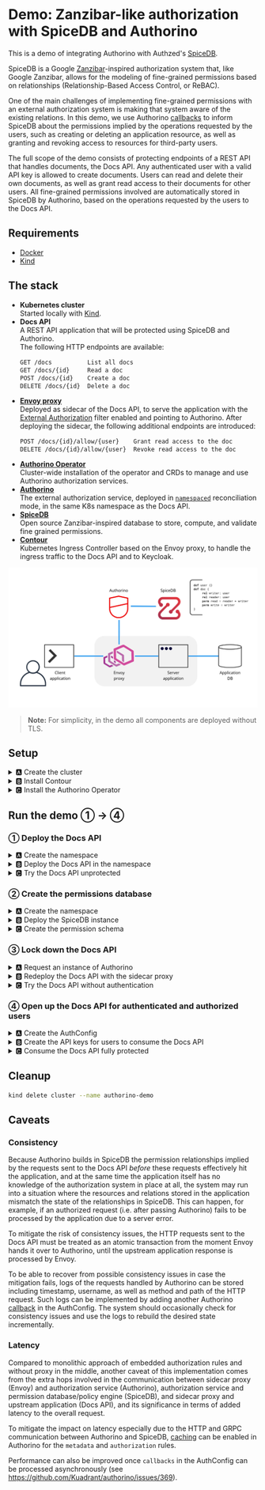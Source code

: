 # Demo: Zanzibar-like authorization with SpiceDB and Authorino

This is a demo of integrating Authorino with Authzed's [SpiceDB](https://authzed.com/spicedb).

SpiceDB is a Google [Zanzibar](https://research.google/pubs/pub48190)-inspired authorization system that, like Google Zanzibar, allows for the modeling of fine-grained permissions based on relationships (Relationship-Based Access Control, or ReBAC).

One of the main challenges of implementing fine-grained permissions with an external authorization system is making that system aware of the existing relations. In this demo, we use Authorino [callbacks](https://github.com/Kuadrant/authorino/blob/main/docs/features.md#callbacks-callbacks) to inform SpiceDB about the permissions implied by the operations requested by the users, such as creating or deleting an application resource, as well as granting and revoking access to resources for third-party users.

The full scope of the demo consists of protecting endpoints of a REST API that handles documents, the Docs API. Any authenticated user with a valid API key is allowed to create documents. Users can read and delete their own documents, as well as grant read access to their documents for other users. All fine-grained permissions involved are automatically stored in SpiceDB by Authorino, based on the operations requested by the users to the Docs API.

## Requirements

- [Docker](https://docker.com)
- [Kind](https://kind.sigs.k8s.io)

## The stack

- **Kubernetes cluster**<br/>
  Started locally with [Kind](https://kind.sigs.k8s.io/).
- **Docs API**<br/>
  A REST API application that will be protected using SpiceDB and Authorino.<br/>
  The following HTTP endpoints are available:
  ```
  GET /docs          List all docs
  GET /docs/{id}     Read a doc
  POST /docs/{id}    Create a doc
  DELETE /docs/{id}  Delete a doc
  ```
- **[Envoy proxy](https://envoyproxy.io)**<br/>
  Deployed as sidecar of the Docs API, to serve the application with the [External Authorization](https://www.envoyproxy.io/docs/envoy/latest/configuration/http/http_filters/ext_authz_filter#config-http-filters-ext-authz) filter enabled and pointing to Authorino. After deploying the sidecar, the following additional endpoints are introduced:
  ```
  POST /docs/{id}/allow/{user}    Grant read access to the doc
  DELETE /docs/{id}/allow/{user}  Revoke read access to the doc
  ```
- **[Authorino Operator](https://github.com/kuadrant/authorino-operator)**<br/>
  Cluster-wide installation of the operator and CRDs to manage and use Authorino authorization services.
- **[Authorino](https://github.com/kuadrant/authorino)**<br/>
  The external authorization service, deployed in [`namespaced`](https://github.com/Kuadrant/authorino/blob/main/docs/architecture.md#cluster-wide-vs-namespaced-instances) reconciliation mode, in the same K8s namespace as the Docs API.
- **[SpiceDB](https://authzed.com/spicedb)**<br/>
  Open source Zanzibar-inspired database to store, compute, and validate fine grained permissions.
- **[Contour](https://projectcontour.io)**<br/>
  Kubernetes Ingress Controller based on the Envoy proxy, to handle the ingress traffic to the Docs API and to Keycloak.

![Architecture](images/architecture.jpg)

> **Note:** For simplicity, in the demo all components are deployed without TLS.

## Setup

<details>
  <summary>🅰 Create the cluster</summary>

  ```sh
  kind create cluster --name authorino-demo --config -<<EOF
  apiVersion: kind.x-k8s.io/v1alpha4
  kind: Cluster
  nodes:
  - role: control-plane
    extraPortMappings:
    - containerPort: 80
      hostPort: 80
      listenAddress: "0.0.0.0"
    - containerPort: 443
      hostPort: 443
      listenAddress: "0.0.0.0"
  EOF
  ```
</details>

<details>
  <summary>🅱 Install Contour</summary>

  ```sh
  kubectl apply -f https://raw.githubusercontent.com/guicassolato/authorino-spicedb/main/contour.yaml
  ```
</details>

<details>
  <summary>🅲 Install the Authorino Operator</summary>

  ```sh
  kubectl apply -f https://raw.githubusercontent.com/Kuadrant/authorino-operator/main/config/deploy/manifests.yaml

  # TODO: Remove after https://github.com/kuadrant/authorino/pull/375 is merged and the Operator is up to date with the latest version of the manifests
  kubectl apply -f https://raw.githubusercontent.com/Kuadrant/authorino/authzed/install/manifests.yaml
  ```

  > **Note:** In OpenShift, the Authorino Operator can alternatively be installed directly from the Red Hat OperatorHub, using [Operator Lifecycle Manager](https://olm.operatorframework.io/).
</details>

## Run the demo ① → ④

### ① Deploy the Docs API

<details>
  <summary>🅰 Create the namespace</summary>

  ```sh
  kubectl create namespace docs-api
  ```
</details>

<details>
  <summary>🅱 Deploy the Docs API in the namespace</summary>

  ```sh
  kubectl -n docs-api apply -f -<<EOF
  apiVersion: apps/v1
  kind: Deployment
  metadata:
    name: docs-api
    labels:
      app: docs-api
  spec:
    selector:
      matchLabels:
        app: docs-api
    template:
      metadata:
        labels:
          app: docs-api
      spec:
        containers:
          - name: docs-api
            image: quay.io/kuadrant/authorino-examples:docs-api
            imagePullPolicy: IfNotPresent
            env:
              - name: PORT
                value: "3000"
            tty: true
            ports:
              - containerPort: 3000
    replicas: 1
  ---
  apiVersion: v1
  kind: Service
  metadata:
    name: docs-api
    labels:
      app: docs-api
  spec:
    selector:
      app: docs-api
    ports:
      - name: http
        port: 3000
        protocol: TCP
  ---
  apiVersion: networking.k8s.io/v1
  kind: Ingress
  metadata:
    name: docs-api
    labels:
      app: docs-api
  spec:
    rules:
      - host: docs-api.127.0.0.1.nip.io
        http:
          paths:
            - backend:
                service:
                  name: docs-api
                  port:
                    number: 3000
              path: /docs
              pathType: Prefix
  EOF
  ```
</details>

<details>
  <summary>🅲 Try the Docs API unprotected</summary>

  ```sh
  curl http://docs-api.127.0.0.1.nip.io/docs -i
  # HTTP/1.1 200 OK
  ```
</details>

### ② Create the permissions database

<details>
  <summary>🅰 Create the namespace</summary>

  ```sh
  kubectl create namespace spicedb
  ```
</details>

<details>
  <summary>🅱 Deploy the SpiceDB instance</summary>

  ```sh
  kubectl -n spicedb apply -f -<<EOF
  apiVersion: apps/v1
  kind: Deployment
  metadata:
    name: spicedb
    labels:
      app: spicedb
  spec:
    selector:
      matchLabels:
        app: spicedb
    template:
      metadata:
        labels:
          app: spicedb
      spec:
        containers:
          - name: spicedb
            image: authzed/spicedb
            args:
              - serve
              - "--grpc-preshared-key"
              - secret
              - "--http-enabled"
            ports:
              - containerPort: 50051
              - containerPort: 8443
    replicas: 1
  ---
  apiVersion: v1
  kind: Service
  metadata:
    name: spicedb
  spec:
    selector:
      app: spicedb
    ports:
      - name: grpc
        port: 50051
        protocol: TCP
      - name: http
        port: 8443
        protocol: TCP
  ---
  apiVersion: networking.k8s.io/v1
  kind: Ingress
  metadata:
    name: spicedb
    labels:
      app: spicedb
  spec:
    rules:
      - host: spicedb.127.0.0.1.nip.io
        http:
          paths:
            - backend:
                service:
                  name: spicedb
                  port:
                    number: 8443
              path: /
              pathType: Prefix
  EOF
  ```
</details>

<details>
  <summary>🅲 Create the permission schema</summary>

  ```sh
  curl -X POST http://spicedb.127.0.0.1.nip.io/v1/schema/write \
       -H 'Authorization: Bearer secret' \
       -H 'Content-Type: application/json' \
       -d @- <<EOF
  {
    "schema": "definition user {}\ndefinition doc {\n\trelation reader: user\n\trelation writer: user\n\n\tpermission read = reader + writer\n\tpermission write = writer\n}"
  }
  EOF
  ```
</details>

### ③ Lock down the Docs API

<details>
  <summary>🅰 Request an instance of Authorino</summary>

  ```sh
  kubectl -n docs-api apply -f -<<EOF
  apiVersion: operator.authorino.kuadrant.io/v1beta1
  kind: Authorino
  metadata:
    name: authorino
  spec:
    listener:
      tls:
        enabled: false
    oidcServer:
      tls:
        enabled: false

    # TODO: Remove after https://github.com/kuadrant/authorino/pull/375 is merged
    image: quay.io/kuadrant/authorino:authzed
  EOF
  ```
</details>

<details>
  <summary>🅱 Redeploy the Docs API with the sidecar proxy</summary>

  ```sh
  kubectl -n docs-api apply -f -<<EOF
  apiVersion: apps/v1
  kind: Deployment
  metadata:
    name: docs-api
    labels:
      app: docs-api
  spec:
    selector:
      matchLabels:
        app: docs-api
    template:
      metadata:
        labels:
          app: docs-api
      spec:
        containers:
          - name: docs-api
            image: quay.io/kuadrant/authorino-examples:docs-api
            imagePullPolicy: IfNotPresent
            env:
              - name: PORT
                value: "3000"
            tty: true
            ports:
              - containerPort: 3000
          - name: envoy
            image: envoyproxy/envoy:v1.19-latest
            imagePullPolicy: IfNotPresent
            command:
              - /usr/local/bin/envoy
            args:
              - --config-path /usr/local/etc/envoy/envoy.yaml
              - --service-cluster front-proxy
              - --log-level info
              - --component-log-level filter:trace,http:debug,router:debug
            ports:
              - containerPort: 8000
            volumeMounts:
              - mountPath: /usr/local/etc/envoy
                name: config
                readOnly: true
        volumes:
          - name: config
            configMap:
              items:
                - key: envoy.yaml
                  path: envoy.yaml
              name: envoy
    replicas: 1
  ---
  apiVersion: v1
  kind: Service
  metadata:
    name: docs-api
    labels:
      app: docs-api
  spec:
    selector:
      app: docs-api
    ports:
      - name: envoy
        port: 8000
        protocol: TCP
  ---
  apiVersion: networking.k8s.io/v1
  kind: Ingress
  metadata:
    name: docs-api
    labels:
      app: docs-api
  spec:
    rules:
      - host: docs-api.127.0.0.1.nip.io
        http:
          paths:
            - backend:
                service:
                  name: docs-api
                  port:
                    number: 8000
              path: /docs
              pathType: Prefix
  ---
  apiVersion: v1
  kind: ConfigMap
  metadata:
    name: envoy
    labels:
      app: envoy
  data:
    envoy.yaml: |
      static_resources:
        clusters:
          - name: docs-api
            connect_timeout: 0.25s
            type: strict_dns
            lb_policy: round_robin
            load_assignment:
              cluster_name: docs-api
              endpoints:
                - lb_endpoints:
                    - endpoint:
                        address:
                          socket_address:
                            address: 127.0.0.1
                            port_value: 3000
          - name: authorino
            connect_timeout: 0.25s
            type: strict_dns
            lb_policy: round_robin
            http2_protocol_options: {}
            load_assignment:
              cluster_name: authorino
              endpoints:
                - lb_endpoints:
                    - endpoint:
                        address:
                          socket_address:
                            address: authorino-authorino-authorization
                            port_value: 50051
        listeners:
          - address:
              socket_address:
                address: 0.0.0.0
                port_value: 8000
            filter_chains:
              - filters:
                  - name: envoy.http_connection_manager
                    typed_config:
                      "@type": type.googleapis.com/envoy.extensions.filters.network.http_connection_manager.v3.HttpConnectionManager
                      stat_prefix: local
                      route_config:
                        name: docs-api
                        virtual_hosts:
                          - name: docs-api
                            domains: ['*']
                            routes:
                              - match:
                                  prefix: /
                                route:
                                  cluster: docs-api
                      http_filters:
                        - name: envoy.filters.http.ext_authz
                          typed_config:
                            "@type": type.googleapis.com/envoy.extensions.filters.http.ext_authz.v3.ExtAuthz
                            transport_api_version: V3
                            failure_mode_allow: false
                            include_peer_certificate: true
                            grpc_service:
                              envoy_grpc:
                                cluster_name: authorino
                              timeout: 1s
                        - name: envoy.filters.http.lua
                          typed_config:
                            "@type": type.googleapis.com/envoy.extensions.filters.http.lua.v3.Lua
                            inline_code: |
                              function envoy_on_request(request_handle)
                                if string.match(request_handle:headers():get(":path"), '^/docs/[^/]+/allow/.+') then
                                  request_handle:respond({[":status"] = "200"}, "")
                                end
                              end
                        - name: envoy.filters.http.router
                          typed_config: {}
                      use_remote_address: true
      admin:
        access_log_path: "/tmp/admin_access.log"
        address:
          socket_address:
            address: 0.0.0.0
            port_value: 8001
  EOF
  ```
</details>

<details>
  <summary>🅲 Try the Docs API without authentication</summary>

  ```sh
  curl http://docs-api.127.0.0.1.nip.io/docs -i
  # HTTP/1.1 404 Not Found
  # x-ext-auth-reason: Service not found
  # server: envoy
  # ...
  ```
</details>

### ④ Open up the Docs API for authenticated and authorized users

<details>
  <summary>🅰 Create the AuthConfig</summary>

  ```sh
  kubectl -n docs-api apply -f -<<EOF
  apiVersion: authorino.kuadrant.io/v1beta1
  kind: AuthConfig
  metadata:
    name: docs-api-protection
  spec:
    hosts:
      - docs-api.127.0.0.1.nip.io

    patterns:
      create:
        - selector: context.request.http.method
          operator: eq
          value: POST
        - selector: context.request.http.path.@extract:{"sep":"/","pos":3}
          operator: neq
          value: allow
      list:
        - selector: context.request.http.method
          operator: eq
          value: GET
        - selector: context.request.http.path.@extract:{"sep":"/","pos":2}
          operator: eq
          value: ""

    # Users authenticated with API keys
    identity:
      - name: api-key-users
        apiKey:
          selector:
            matchLabels:
              app: docs-api
        credentials:
          in: authorization_header
          keySelector: APIKEY

    metadata:
      # List resources → lookup resources the user has read access to
      - name: permission-lookup-read
        when:
          - patternRef: list
        http:
          endpoint: http://spicedb.spicedb.svc.cluster.local:8443/v1/permissions/resources
          method: POST
          contentType: application/json
          body:
            valueFrom:
              authJSON: |
                \{
                  "resourceObjectType":"doc",
                  "permission":"read",
                  "subject":\{
                    "object":\{
                      "objectType":"user",
                      "objectId":"{auth.identity.metadata.annotations.username}"
                    \}
                  \}
                \}
          sharedSecretRef:
            name: spicedb
            key: token

      # Create resource → lookup resources the user has write access to
      - name: permission-lookup-write
        when:
          - patternRef: create
        http:
          endpoint: http://spicedb.spicedb.svc.cluster.local:8443/v1/permissions/subjects
          method: POST
          contentType: application/json
          body:
            valueFrom:
              authJSON: |
                \{
                  "resource": \{
                    "objectType": "doc",
                    "objectId": "{context.request.http.path.@extract:{"sep":"/","pos":2}}"
                  \},
                  "permission": "write",
                  "subjectObjectType": "user"
                \}
          sharedSecretRef:
            name: spicedb
            key: token

    authorization:
      # Read or delete a resource → check in SpiceDB if the user has read or write permission respectively
      - name: read-or-delete-resource
        when:
          - selector: context.request.http.method
            operator: neq
            value: POST
          - selector: context.request.http.path.@extract:{"sep":"/","pos":2}
            operator: neq
            value: ""
          - selector: context.request.http.path.@extract:{"sep":"/","pos":3}
            operator: neq
            value: allow
        authzed:
          endpoint: spicedb.spicedb.svc.cluster.local:50051
          insecure: true
          sharedSecretRef:
            name: spicedb
            key: token
          subject:
            kind:
              value: user
            name:
              valueFrom:
                authJSON: auth.identity.metadata.annotations.username
          resource:
            kind:
              value: doc
            name:
              valueFrom:
                authJSON: context.request.http.path.@extract:{"sep":"/","pos":2}
          permission:
            valueFrom:
              authJSON: context.request.http.method.@replace:{"old":"GET","new":"read"}.@replace:{"old":"DELETE","new":"write"}

      # Create a resource → ensure the writer relationship does not exist in SpiceDB
      - name: create-resource
        when:
          - patternRef: create
        json:
          rules:
            - selector: auth.metadata.permission-lookup-write.result
              operator: eq
              value: ""

      # Grant or revoke access to resource → check in SpiceDB if the user has write permission
      - name: grant-or-revoke-access-to-resource
        when:
          - selector: context.request.http.path.@extract:{"sep":"/","pos":3}
            operator: eq
            value: allow
        authzed:
          endpoint: spicedb.spicedb.svc.cluster.local:50051
          insecure: true
          sharedSecretRef:
            name: spicedb
            key: token
          subject:
            kind:
              value: user
            name:
              valueFrom:
                authJSON: auth.identity.metadata.annotations.username
          resource:
            kind:
              value: doc
            name:
              valueFrom:
                authJSON: context.request.http.path.@extract:{"sep":"/","pos":2}
          permission:
            value: write

    response:
      # Create new resource → inject user info in the request
      - name: x-ext-auth-data
        when:
          - patternRef: create
        json:
          properties:
            - name: author
              valueFrom: { authJSON: auth.identity.metadata.annotations.fullname }
            - name: user_id
              valueFrom: { authJSON: auth.identity.metadata.annotations.username }

      # List resources → filter resource ids the user has access to
      - name: x-filter
        when:
          - patternRef: list
        json:
          properties:
            - name: id
              valueFrom:
                authJSON: auth.metadata.permission-lookup-read.result.resourceObjectId
            - name: ids
              valueFrom:
                authJSON: auth.metadata.permission-lookup-read.#.result.resourceObjectId

    callbacks:
      # Create new resource → create 'writer' relationship in SpiceDB
      - name: create-resource
        when:
          - selector: auth.authorization.create-resource
            operator: neq
            value: ""
        http:
          endpoint: http://spicedb.spicedb.svc.cluster.local:8443/v1/relationships/write
          method: POST
          contentType: application/json
          body:
            valueFrom:
              authJSON: |
                \{
                  "updates":[
                    \{
                      "operation":"OPERATION_CREATE",
                      "relationship":\{
                        "resource":\{
                          "objectType":"doc",
                          "objectId":"{context.request.http.path.@extract:{"sep":"/","pos":2}}"
                        \},
                        "relation":"writer",
                        "subject":\{
                          "object":\{
                            "objectType":"user",
                            "objectId":"{auth.identity.metadata.annotations.username}"
                          \}
                        \}
                      \}
                    \}
                  ]
                \}
          sharedSecretRef:
            name: spicedb
            key: token

      # Delete resource → delete all corresponding relationships in SpiceDB
      - name: delete-resource
        when:
          - selector: auth.authorization.read-or-delete-resource
            operator: neq
            value: ""
          - selector: context.request.http.method
            operator: eq
            value: DELETE
        http:
          endpoint: http://spicedb.spicedb.svc.cluster.local:8443/v1/relationships/delete
          method: POST
          contentType: application/json
          body:
            valueFrom:
              authJSON: |
                \{
                  "relationshipFilter": \{
                    "resourceType": "doc",
                    "optionalResourceId": "{context.request.http.path.@extract:{"sep":"/","pos":2}}"
                  \}
                \}
          sharedSecretRef:
            name: spicedb
            key: token

      # Grant access to resource → create 'reader' relationship in SpiceDB
      - name: grant-access
        when:
          - selector: auth.authorization.grant-or-revoke-access-to-resource
            operator: neq
            value: ""
          - selector: context.request.http.method
            operator: eq
            value: POST
        http:
          endpoint: http://spicedb.spicedb.svc.cluster.local:8443/v1/relationships/write
          method: POST
          contentType: application/json
          body:
            valueFrom:
              authJSON: |
                \{
                  "updates":[
                    \{
                      "operation":"OPERATION_CREATE",
                      "relationship":\{
                        "resource":\{
                          "objectType":"doc",
                          "objectId":"{context.request.http.path.@extract:{"sep":"/","pos":2}}"
                        \},
                        "relation":"reader",
                        "subject":\{
                          "object":\{
                            "objectType":"user",
                            "objectId":"{context.request.http.path.@extract:{"sep":"/","pos":4}}"
                          \}
                        \}
                      \}
                    \}
                  ]
                \}
          sharedSecretRef:
            name: spicedb
            key: token

      # Revoke access to resource → delete 'reader' relationships in SpiceDB
      - name: revoke-access
        when:
          - selector: auth.authorization.grant-or-revoke-access-to-resource
            operator: neq
            value: ""
          - selector: context.request.http.method
            operator: eq
            value: DELETE
        http:
          endpoint: http://spicedb.spicedb.svc.cluster.local:8443/v1/relationships/delete
          method: POST
          contentType: application/json
          body:
            valueFrom:
              authJSON: |
                \{
                  "relationshipFilter": \{
                    "resourceType": "doc",
                    "optionalResourceId": "{context.request.http.path.@extract:{"sep":"/","pos":2}}",
                    "optionalRelation": "reader",
                    "optionalSubjectFilter": \{
                      "subjectType": "user",
                      "optionalSubjectId": "{context.request.http.path.@extract:{"sep":"/","pos":4}}"
                    \}
                  \}
                \}
          sharedSecretRef:
            name: spicedb
            key: token
  ---
  apiVersion: v1
  kind: Secret
  metadata:
    name: spicedb
    labels:
      app: spicedb
  stringData:
    token: secret
  EOF
  ```
</details>

<details>
  <summary>🅱 Create the API keys for users to consume the Docs API</summary>

  ```sh
  kubectl -n docs-api apply -f -<<EOF
  apiVersion: v1
  kind: Secret
  metadata:
    name: api-key-writer
    labels:
      authorino.kuadrant.io/managed-by: authorino
      app: docs-api
    annotations:
      username: emilia
      fullname: 👩🏾 Emilia Jones
  stringData:
    api_key: IAMEMILIA
  ---
  apiVersion: v1
  kind: Secret
  metadata:
    name: api-key-reader
    labels:
      authorino.kuadrant.io/managed-by: authorino
      app: docs-api
    annotations:
      username: beatrice
      fullname: 🧑🏻‍🦰 Beatrice Smith
  stringData:
    api_key: IAMBEATRICE
  EOF
  ```
</details>

<details>
  <summary>🅲 Consume the Docs API fully protected</summary>

  <br/>

  As 👩🏾 Emilia, **create** a doc:

  <details>
    <summary><sub>What should happen?</sub></summary>

  ![Create a doc](images/create-doc.jpg)
  </details>

  ```sh
  curl -H 'Authorization: APIKEY IAMEMILIA' \
     -X POST \
     -H 'Content-Type: application/json' \
     -d '{"title":"Emilia´s doc","body":"This is Emilia´s doc."}' \
     http://docs-api.127.0.0.1.nip.io/docs/123 -i
  # HTTP/1.1 200 OK
  # ...
  # {"id":"123","title":"Emilia´s doc","body":"This is Emilia´s doc.","date":"2023-02-07 18:17:30 +0000","author":"👩🏾 Emilia Jones","user_id":"emilia"}
  ```

  <br/>

  As 👩🏾 Emilia, **read** the doc just created:

  <details>
    <summary><sub>What should happen?</sub></summary>

  ![Read the doc OK](images/read-doc-ok.jpg)
  </details>

  ```sh
  curl -H 'Authorization: APIKEY IAMEMILIA' \
     -X GET \
     http://docs-api.127.0.0.1.nip.io/docs/123 -i
  # HTTP/1.1 200 OK
  ```

  <br/>

  As 🧑🏻‍🦰 Beatrice, try to **read** the doc created by Emilia:

  <details>
    <summary><sub>What should happen?</sub></summary>

  ![Read the doc NOK](images/read-doc-nok.jpg)
  </details>

  ```sh
  curl -H 'Authorization: APIKEY IAMBEATRICE' \
     -X GET \
     http://docs-api.127.0.0.1.nip.io/docs/123 -i
  # HTTP/1.1 403 Forbidden
  # x-ext-auth-reason: PERMISSIONSHIP_NO_PERMISSION;token=...
  ```

  <br/>

  As 👩🏾 Emilia, **grant** access to the doc for 🧑🏻‍🦰 Beatrice:

  <details>
    <summary><sub>What should happen?</sub></summary>

  ![Grant access](images/grant.jpg)
  </details>

  ```sh
  curl -H 'Authorization: APIKEY IAMEMILIA' \
     -X POST \
     http://docs-api.127.0.0.1.nip.io/docs/123/allow/beatrice -i
  # HTTP/1.1 200 OK
  ```

  <br/>

  As 🧑🏻‍🦰 Beatrice, try again to **read** the doc owned by Emilia:

  ```sh
  curl -H 'Authorization: APIKEY IAMBEATRICE' \
     -X GET \
     http://docs-api.127.0.0.1.nip.io/docs/123 -i
  # HTTP/1.1 200 OK
  ```

  <br/>

  As 🧑🏻‍🦰 Beatrice, **create** a doc of her own:

  ```sh
  curl -H 'Authorization: APIKEY IAMBEATRICE' \
     -X POST \
     -H 'Content-Type: application/json' \
     -d '{"title":"Beatrice´s doc","body":"This is Beatrice´s doc."}' \
     http://docs-api.127.0.0.1.nip.io/docs/456 -i
  # HTTP/1.1 200 OK
  # ...
  # {"id":"456","title":"Beatrice´s doc","body":"This is Beatrice´s doc.","date":"2023-02-07 18:25:10 +0000","author":"🧑🏻‍🦰 Beatrice Smith","user_id":"beatrice"}
  ```

  <br/>

  As 🧑🏻‍🦰 Beatrice, **list** all the docs Beatrice has access to:

  <details>
    <summary><sub>What should happen?</sub></summary>

  ![List docs](images/list-docs.jpg)
  </details>

  ```sh
  curl -H 'Authorization: APIKEY IAMBEATRICE' \
     http://docs-api.127.0.0.1.nip.io/docs -i
  # HTTP/1.1 200 OK
  # ...
  # [
  #   {"id":"123","title":"Emilia´s doc","body":"This is Emilia´s doc.","date":"2023-02-07 18:17:30 +0000","author":"👩🏾 Emilia Jones","user_id":"emilia"},
  #   {"id":"456","title":"Beatrice´s doc","body":"This is Beatrice´s doc.","date":"2023-02-07 18:25:10 +0000","author":"🧑🏻‍🦰 Beatrice Smith","user_id":"beatrice"}
  # ]
  ```

  <br/>

  As 👩🏾 Emilia, **list** all the docs Emilia has access to:

  ```sh
  curl -H 'Authorization: APIKEY IAMEMILIA' \
     http://docs-api.127.0.0.1.nip.io/docs -i
  # HTTP/1.1 200 OK
  # ...
  # [{"id":"123","title":"Emilia´s doc","body":"This is Emilia´s doc.","date":"2023-02-07 18:17:30 +0000","author":"👩🏾 Emilia Jones","user_id":"emilia"}]
  ```

  <br/>

  As 👩🏾 Emilia, **revoke** 🧑🏻‍🦰 Beatrice's access to the doc:

  <details>
    <summary><sub>What should happen?</sub></summary>

  ![Revoke access](images/revoke.jpg)
  </details>

  ```sh
  curl -H 'Authorization: APIKEY IAMEMILIA' \
     -X DELETE \
     http://docs-api.127.0.0.1.nip.io/docs/123/allow/beatrice -i
  # HTTP/1.1 200 OK
  ```

  <br/>

  As 🧑🏻‍🦰 Beatrice, **list** again the docs Beatrice has access to:

  ```sh
  curl -H 'Authorization: APIKEY IAMBEATRICE' \
     http://docs-api.127.0.0.1.nip.io/docs -i
  # HTTP/1.1 200 OK
  # ...
  # [{"id":"456","title":"Beatrice´s doc","body":"This is Beatrice´s doc.","date":"2023-02-07 18:25:10 +0000","author":"🧑🏻‍🦰 Beatrice Smith","user_id":"beatrice"}]
  ```

  <br/>

  As 🧑🏻‍🦰 Beatrice, try one last time to **read** the doc owned by Emilia:

  ```sh
  curl -H 'Authorization: APIKEY IAMBEATRICE' \
     -X GET \
     http://docs-api.127.0.0.1.nip.io/docs/123 -i
  # HTTP/1.1 403 Forbidden
  # x-ext-auth-reason: PERMISSIONSHIP_NO_PERMISSION;token=...
  ```

  <br/>

  As 👩🏾 Emilia, **delete** the doc:

  <details>
    <summary><sub>What should happen?</sub></summary>

  ![Delete the doc](images/delete-doc.jpg)
  </details>

  ```sh
  curl -H 'Authorization: APIKEY IAMEMILIA' \
     -X DELETE \
     http://docs-api.127.0.0.1.nip.io/docs/123 -i
  # HTTP/1.1 200 OK
  ```

  <br/>

  As 👩🏾 Emilia, retry to **read** the doc just deleted:

  ```sh
  curl -H 'Authorization: APIKEY IAMEMILIA' \
     -X GET \
     http://docs-api.127.0.0.1.nip.io/docs/123 -i
  # HTTP/1.1 403 Forbidden
  # x-ext-auth-reason: PERMISSIONSHIP_NO_PERMISSION;token=...
  ```
</details>

## Cleanup

```sh
kind delete cluster --name authorino-demo
```

## Caveats

### Consistency

Because Authorino builds in SpiceDB the permission relationships implied by the requests sent to the Docs API _before_ these requests effectively hit the application, and at the same time the application itself has no knowledge of the authorization system in place at all, the system may run into a situation where the resources and relations stored in the application mismatch the state of the relationships in SpiceDB. This can happen, for example, if an authorized request (i.e. after passing Authorino) fails to be processed by the application due to a server error.

To mitigate the risk of consistency issues, the HTTP requests sent to the Docs API must be treated as an atomic transaction from the moment Envoy hands it over to Authorino, until the upstream application response is processed by Envoy.

To be able to recover from possible consistency issues in case the mitigation fails, logs of the requests handled by Authorino can be stored including timestamp, username, as well as method and path of the HTTP request. Such logs can be implemented by adding another Authorino [callback](https://github.com/Kuadrant/authorino/blob/main/docs/features.md#callbacks-callbacks) in the AuthConfig. The system should occasionally check for consistency issues and use the logs to rebuild the desired state incrementally.

### Latency

Compared to monolithic approach of embedded authorization rules and without proxy in the middle, another caveat of this implementation comes from the extra hops involved in the communication between sidecar proxy (Envoy) and authorization service (Authorino), authorization service and permission database/policy engine (SpiceDB), and sidecar proxy and upstream application (Docs API), and its significance in terms of added latency to the overall request.

To mitigate the impact on latency especially due to the HTTP and GRPC communication between Authorino and SpiceDB, [caching](https://github.com/Kuadrant/authorino/blob/main/docs/features.md#common-feature-caching-cache) can be enabled in Authorino for the `metadata` and `authorization` rules.

Performance can also be improved once `callbacks` in the AuthConfig can be processed asynchronously (see https://github.com/Kuadrant/authorino/issues/369).
